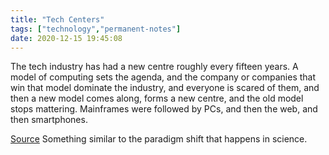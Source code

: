 ```yaml
---
title: "Tech Centers"
tags: ["technology","permanent-notes"]
date: 2020-12-15 19:45:08
---
```


The tech industry has had a new centre roughly every fifteen years. A model of computing sets the agenda, and the company or companies that win that model dominate the industry, and everyone is scared of them, and then a new model comes along, forms a new centre, and the old model stops mattering.  Mainframes were followed by PCs, and then the web, and then smartphones. 

[Source](https://www.ben-evans.com/benedictevans/2020/12/13/what-comes-after-smartphones)
Something similar to the paradigm shift that happens in science.
